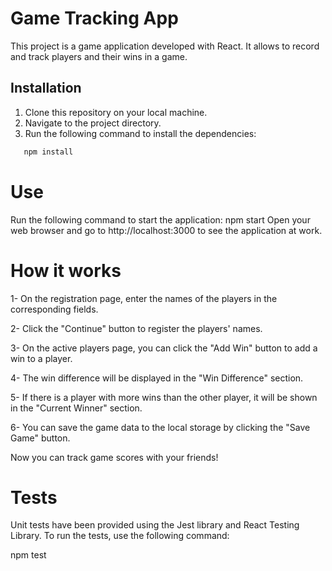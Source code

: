 # Game Tracking App

This project is a game application developed with React. It allows to record and track players and their wins in a game.

## Installation

1. Clone this repository on your local machine.
2. Navigate to the project directory.
3. Run the following command to install the dependencies:

```bash
   npm install
```

   # Use
   Run the following command to start the application:
   npm start
   Open your web browser and go to http://localhost:3000 to see the application at work.
   

# How it works

1- On the registration page, enter the names of the players in the corresponding fields.

2- Click the "Continue" button to register the players' names.

3- On the active players page, you can click the "Add Win" button to add a win to a player.

4- The win difference will be displayed in the "Win Difference" section.

5- If there is a player with more wins than the other player, it will be shown in the "Current Winner" section.

6- You can save the game data to the local storage by clicking the "Save Game" button.

Now you can track game scores with your friends!

# Tests

Unit tests have been provided using the Jest library and React Testing Library.
To run the tests, use the following command:

npm test